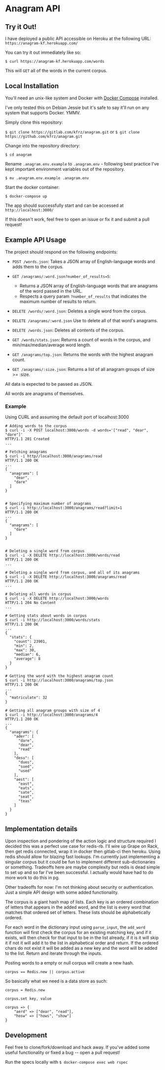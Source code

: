 # Anagram API

## Try it Out! 
I have deployed a public API accessible on Heroku at the following URL: `https://anagram-kf.herokuapp.com/`

You can try it out immediately like so:

`$ curl https://anagram-kf.herokuapp.com/words`

This will `GET` all of the words in the current corpus. 

## Local Installation 

You'll need an unix-like system and Docker with [Docker Compose](https://docs.docker.com/compose/) installed. 

I've only tested this on Debian Jessie but it's safe to say it'll run on any system that supports Docker. YMMV.

Simply clone this repository:

`$ git clone https://gitlab.com/kfrz/anagram.git` or `$ git clone https://github.com/kfrz/anagram.git`

Change into the repository directory:

`$ cd anagram`

Rename `.anagram.env.example` to `.anagram.env` - following best practice I've kept important environment variables out of the repository.

`$ mv .anagram.env.example .anagram.env`

Start the docker container:

`$ docker-compose up`

The app should successfully start and can be accessed at `http://localhost:3000/`

If this doesn't work, feel free to open an issue or fix it and submit a pull request! 

## Example API Usage 
The project should respond on the following endpoints:

- `POST /words.json`: Takes a JSON array of English-language words and adds them to the corpus.
- `GET /anagrams/:word.json?number_of_results=5`:
  - Returns a JSON array of English-language words that are anagrams of the word passed in the URL.
  - Respects a query param `?number_of_results` that indicates the maximum number of results to return. 

- `DELETE /words/:word.json`: Deletes a single word from the corpus.
- `DELETE /anagrams/:word.json` Use to delete all of that word's anagrams.
- `DELETE /words.json`: Deletes all contents of the corpus.
- `GET /words/stats.json`: Returns a count of words in the corpus, and min/max/median/average word length.
- `GET /anagrams/top.json`: Returns the words with the highest anagram count.
- `GET /anagrams/:size.json`: Returns a list of all anagram groups of size >= :size.

All data is expected to be passed as JSON. 

All words are anagrams of themselves. 

### Example

Using CURL and assuming the default port of localhost:3000

```{bash}
# Adding words to the corpus
$ curl -i -X POST localhost:3000/words -d words='["read", "dear", "dare"]'
HTTP/1.1 201 Created
...

# Fetching anagrams
$ curl -i http//localhost:3000/anagrams/read
HTTP/1.1 200 OK
...
{
  "anagrams": [
    "dear",
    "dare"
  ]
}


# Specifying maximum number of anagrams
$ curl -i http://localhost:3000/anagrams/read?limit=1
HTTP/1.1 200 OK
...
{
  "anagrams": [
    "dare"
  ]
}


# Deleting a single word from corpus
$ curl -i -X DELETE http://localhost:3000/words/read
HTTP/1.1 200 OK
...

# Deleting a single word from corpus, and all of its anagrams
$ curl -i -X DELETE http://localhost:3000/anagrams/read
HTTP/1.1 200 OK
...

# Deleting all words in corpus
$ curl -i -X DELETE http://localhost:3000/words
HTTP/1.1 204 No Content
...

# Getting stats about words in corpus
$ curl -i http://localhost:3000/words/stats
HTTP/1.1 200 OK
...
{
  "stats": {
    "count": 23901,
    "min": 2,
    "max": 30,
    "median": 6,
    "average": 8 
  }
}

# Getting the word with the highest anagram count
$ curl -i http://localhost:3000/anagrams/top.json
HTTP/1.1 200 OK
...
{
  "matriculate": 32
}

# Getting all anagram groups with size of 4
$ curl -i http://localhost:3000/anagrams/4
HTTP/1.1 200 OK
...
{
  "anagrams": {
    "ader": [
      "dare",
      "dear",
      "read"
    ],
    "desu": [
      "dues",
      "sued",
      "used"
    ],
    "aest": [
      "east",
      "eats",
      "sate",
      "seat",
      "teas"
    ]
  }
}
```

## Implementation details

Upon inspection and pondering of the action logic and structure required I decided this was a perfect use case for redis-rb. I'll wire up Grape on Rack, then get redis connected, wrap it in docker then gitlab-ci then heroku. Using redis should allow for blazing fast lookups. I'm currently just implementing a singular corpus but it could be fun to implement different sub-dictionaries or something. Tradeoffs here are maybe complexity but redis is dead simple to set up and so far I've been successful. I actually would have had to do more work to do this in pg.

Other tradeoffs for now: I'm not thinking about security or authentication. Just a simple API design with some added functionality. 

The corpus is a giant hash map of lists. Each key is an ordered combination of letters that appears in the added word, and the list is every word that matches that ordered set of letters. These lists should be alphabetically ordered. 

For each word in the dictionary input using `parse_input`, the `add_word` function will first check the corpus for an existing matching key, and if it exists, will then check for that input to be in the list already, if it is it will skip it if not it will add it to the list in alphabetical order and return. If the ordered chars do not exist it will be added as a new key and the word will be added to the list. Return and iterate through the inputs. 

Posting words to a empty or null corpus will create a new hash. 

```{ruby}
corpus == Redis.new || corpus.active
```

So basically what we need is a data store as such: 

```{ruby}
corpus = Redis.new

corpus.set key, value

corpus => { 
    "aerd" => ["dear", "read"],
    "hosw" => ["hows", "show"]
}
```

## Development
Feel free to clone/fork/download and hack away. If you've added some useful functionality or fixed a bug -- open a pull request!

Run the specs locally with `$ docker-compose exec web rspec`


